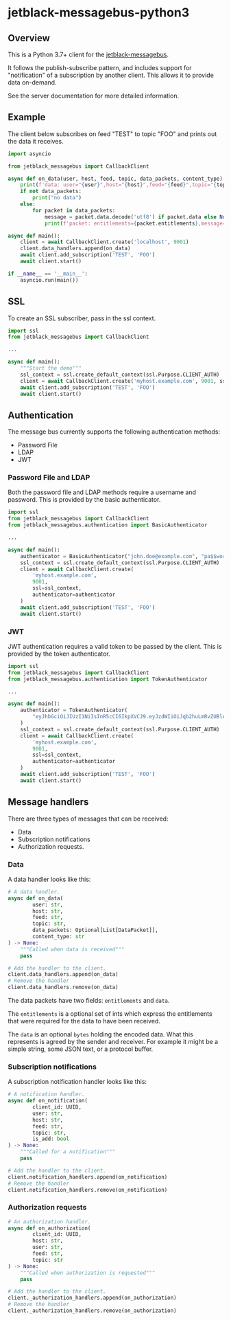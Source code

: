 # jetblack-messagebus-python3

## Overview

This is a Python 3.7+ client for the [jetblack-messagebus](https://github.com/rob-blackbourn/jetblack-messagebus).

It follows the publish-subscribe pattern, and includes support for "notification" of
a subscription by another client. This allows it to provide data on-demand.

See the server documentation for more detailed information.

## Example

The client below subscribes on feed "TEST" to topic "FOO" and prints out 
the data it receives.

```python
import asyncio

from jetblack_messagebus import CallbackClient

async def on_data(user, host, feed, topic, data_packets, content_type):
    print(f'data: user="{user}",host="{host}",feed="{feed}",topic="{topic}",content_type={content_type}')
    if not data_packets:
        print("no data")
    else:
        for packet in data_packets:
            message = packet.data.decode('utf8') if packet.data else None
            print(f'packet: entitlements={packet.entitlements},message={message}')

async def main():
    client = await CallbackClient.create('localhost', 9001)
    client.data_handlers.append(on_data)
    await client.add_subscription('TEST', 'FOO')
    await client.start()

if __name__ == '__main__':
    asyncio.run(main())
```

## SSL

To create an SSL subscriber, pass in the ssl context.

```python
import ssl
from jetblack_messagebus import CallbackClient

...

async def main():
    """Start the demo"""
    ssl_context = ssl.create_default_context(ssl.Purpose.CLIENT_AUTH)
    client = await CallbackClient.create('myhost.example.com', 9001, ssl=ssl_context)
    await client.add_subscription('TEST', 'FOO')
    await client.start()
```

## Authentication

The message bus currently supports the following authentication methods:

- Password File
- LDAP
- JWT

### Password File and LDAP

Both the password file and LDAP methods require a username and password. This
is provided by the basic authenticator.

```python
import ssl
from jetblack_messagebus import CallbackClient
from jetblack_messagebus.authentication import BasicAuthenticator

...

async def main():
    authenticator = BasicAuthenticator("john.doe@example.com", "pa$$word")
    ssl_context = ssl.create_default_context(ssl.Purpose.CLIENT_AUTH)
    client = await CallbackClient.create(
        'myhost.example.com',
        9001,
        ssl=ssl_context,
        authenticator=authenticator
    )
    await client.add_subscription('TEST', 'FOO')
    await client.start()
```

### JWT

JWT authentication requires a valid token to be passed by the client. This
is provided by the token authenticator.

```python
import ssl
from jetblack_messagebus import CallbackClient
from jetblack_messagebus.authentication import TokenAuthenticator

...

async def main():
    authenticator = TokenAuthenticator(
        "eyJhbGciOiJIUzI1NiIsInR5cCI6IkpXVCJ9.eyJzdWIiOiJqb2huLmRvZUBleGFtcGxlLmNvbSIsIm5hbWUiOiJKb2huIERvZSIsImlhdCI6MTUxNjIzOTAyMiwiZXhwIjoxNTE3MTgzNTAxfQ.wLSGBcNUT8r1DqQvaBrrGY4NHiiVOpoxrgeoPsSsJkY"
    )
    ssl_context = ssl.create_default_context(ssl.Purpose.CLIENT_AUTH)
    client = await CallbackClient.create(
        'myhost.example.com',
        9001,
        ssl=ssl_context,
        authenticator=authenticator
    )
    await client.add_subscription('TEST', 'FOO')
    await client.start()
```

## Message handlers

There are three types of messages that can be received:

- Data
- Subscription notifications
- Authorization requests.

### Data

A data handler looks like this:

```python
# A data handler.
async def on_data(
        user: str,
        host: str,
        feed: str,
        topic: str,
        data_packets: Optional[List[DataPacket]],
        content_type: str
) -> None:
    """Called when data is received"""
    pass

# Add the handler to the client.
client.data_handlers.append(on_data)
# Remove the handler
client.data_handlers.remove(on_data)
```

The data packets have two fields: `entitlements` and `data`.

The `entitlements` is a optional set of ints which express the entitlements that were
required for the data to have been received.

The `data` is an optional `bytes` holding the encoded data. What this represents
is agreed by the sender and receiver. For example it might be a simple string, some
JSON text, or a protocol buffer.

### Subscription notifications

A subscription notification handler looks like this:

```python
# A notification handler.
async def on_notification(
        client_id: UUID,
        user: str,
        host: str,
        feed: str,
        topic: str,
        is_add: bool
) -> None:
    """Called for a notification"""
    pass

# Add the handler to the client.
client.notification_handlers.append(on_notification)
# Remove the handler
client.notification_handlers.remove(on_notification)
```

### Authorization requests

```python
# An authorization handler.
async def on_authorization(
        client_id: UUID,
        host: str,
        user: str,
        feed: str,
        topic: str
) -> None:
    """Called when authorization is requested"""
    pass

# Add the handler to the client.
client._authorization_handlers.append(on_authorization)
# Remove the handler
client._authorization_handlers.remove(on_authorization)
```
